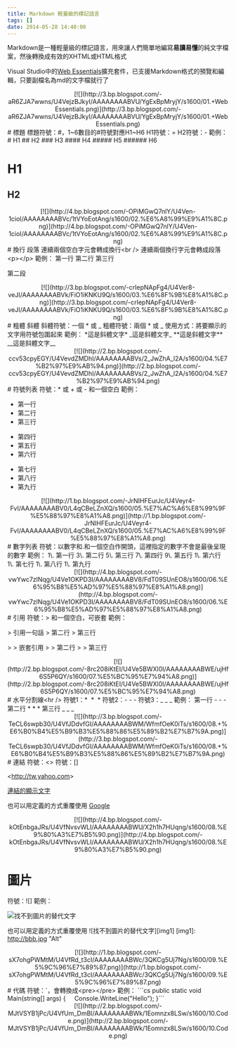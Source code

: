 ```yaml
---
title: Markdown 輕量級的標記語言
tags: []
date: 2014-05-28 14:40:00
---
```


Markdown是一種輕量級的標記語言，用來讓人們簡單地編寫**易讀易懂**的純文字檔案，然後轉換成有效的XHTML或HTML格式

Visual Studio中的[Web Essentials](http://vswebessentials.com/features/markdown)擴充套件，已支援Markdown格式的預覽和編輯，只要副檔名為md的文字檔就行了
<div class="separator" style="clear: both; text-align: center;">[![](http://3.bp.blogspot.com/-aR6ZJA7wwns/U4VejzBJkyI/AAAAAAAABVU/YgExBpMryjY/s1600/01.+WebEssentials.png)](http://3.bp.blogspot.com/-aR6ZJA7wwns/U4VejzBJkyI/AAAAAAAABVU/YgExBpMryjY/s1600/01.+WebEssentials.png)</div>
# 標題
標題符號：#，1~6數目的#符號對應H1~H6
H1符號：=
H2符號：-
範例：
# H1
## H2
### H3
#### H4
##### H5
###### H6

H1
===

H2
---
<div class="separator" style="clear: both; text-align: center;">[![](http://4.bp.blogspot.com/-OPiMGwQ7nlY/U4Ven-1cioI/AAAAAAAABVc/1tVYoEotAng/s1600/02.%E6%A8%99%E9%A1%8C.png)](http://4.bp.blogspot.com/-OPiMGwQ7nlY/U4Ven-1cioI/AAAAAAAABVc/1tVYoEotAng/s1600/02.%E6%A8%99%E9%A1%8C.png)</div>
# 換行 段落
連續兩個空白字元會轉成換行&lt;br /&gt;
連續兩個換行字元會轉成段落&lt;p&gt;&lt;/p&gt;
範例：
第一行 
第二行 
第三行

第二段
<div class="separator" style="clear: both; text-align: center;">[![](http://3.bp.blogspot.com/-crIepNApFg4/U4Ver8-veJI/AAAAAAAABVk/FiO1iKNKU9Q/s1600/03.%E6%8F%9B%E8%A1%8C.png)](http://3.bp.blogspot.com/-crIepNApFg4/U4Ver8-veJI/AAAAAAAABVk/FiO1iKNKU9Q/s1600/03.%E6%8F%9B%E8%A1%8C.png)</div>
# 粗體 斜體
斜體符號：一個 * 或 _
粗體符號：兩個 * 或 _
使用方式：將要顯示的文字用符號包圍起來
範例：
*這是斜體文字* 
_這是斜體文字_ 
**這是斜體文字** 
__這是斜體文字__
<div class="separator" style="clear: both; text-align: center;">[![](http://2.bp.blogspot.com/-ccv53cpyEGY/U4VevdZMDhI/AAAAAAAABVs/2_JwZhA_l2A/s1600/04.%E7%B2%97%E9%AB%94.png)](http://2.bp.blogspot.com/-ccv53cpyEGY/U4VevdZMDhI/AAAAAAAABVs/2_JwZhA_l2A/s1600/04.%E7%B2%97%E9%AB%94.png)</div>
# 符號列表
符號：* 或 + 或 - 和一個空白
範例：

* 第一行
* 第二行
* 第三行
+ 第四行
+ 第五行
+ 第六行
- 第七行
- 第八行
- 第九行
<div class="separator" style="clear: both; text-align: center;">[![](http://1.bp.blogspot.com/-JrNIHFEurJc/U4Veyr4-FvI/AAAAAAAABV0/L4qCBeLZnXQ/s1600/05.%E7%AC%A6%E8%99%9F%E5%88%97%E8%A1%A8.png)](http://1.bp.blogspot.com/-JrNIHFEurJc/U4Veyr4-FvI/AAAAAAAABV0/L4qCBeLZnXQ/s1600/05.%E7%AC%A6%E8%99%9F%E5%88%97%E8%A1%A8.png)</div>
# 數字列表
符號：以數字和.和一個空白作開頭，這裡指定的數字不會是最後呈現的數字
範例：
1\. 第一行
3\. 第二行
5\. 第三行
7\. 第四行
9\. 第五行
1\. 第六行
1\. 第七行
1\. 第八行
1\. 第九行
<div class="separator" style="clear: both; text-align: center;">[![](http://4.bp.blogspot.com/-vwYwc7zlNqg/U4Ve1OKPD3I/AAAAAAAABV8/FdT09SUnEO8/s1600/06.%E6%95%B8%E5%AD%97%E5%88%97%E8%A1%A8.png)](http://4.bp.blogspot.com/-vwYwc7zlNqg/U4Ve1OKPD3I/AAAAAAAABV8/FdT09SUnEO8/s1600/06.%E6%95%B8%E5%AD%97%E5%88%97%E8%A1%A8.png)</div>
# 引用
符號：&gt; 和一個空白，可嵌套
範例：

&gt; 引用一句話 
&gt; 第二行 
&gt; 第三行 

&gt; &gt; 嵌套引用 
&gt; &gt; 第二行 
&gt; &gt; 第三行 
<div class="separator" style="clear: both; text-align: center;">[![](http://2.bp.blogspot.com/-8rc208iKtEI/U4Ve5BWXl0I/AAAAAAAABWE/ujHf6S5P6QY/s1600/07.%E5%BC%95%E7%94%A8.png)](http://2.bp.blogspot.com/-8rc208iKtEI/U4Ve5BWXl0I/AAAAAAAABWE/ujHf6S5P6QY/s1600/07.%E5%BC%95%E7%94%A8.png)</div>
# 水平分割線&lt;hr /&gt;
符號1：* &nbsp;* &nbsp;*
符號2：- - -
符號3：_ _ _
範例：
第一行
- - -
第二行
* * *
第三行
_ _ _
<div class="separator" style="clear: both; text-align: center;">[![](http://3.bp.blogspot.com/-TeCL6swpb30/U4VfJDdvfGI/AAAAAAAABWM/WfmfOeK0iTs/s1600/08.+%E6%B0%B4%E5%B9%B3%E5%88%86%E5%89%B2%E7%B7%9A.png)](http://3.bp.blogspot.com/-TeCL6swpb30/U4VfJDdvfGI/AAAAAAAABWM/WfmfOeK0iTs/s1600/08.+%E6%B0%B4%E5%B9%B3%E5%88%86%E5%89%B2%E7%B7%9A.png)</div>
# 連結
符號：&lt;&gt;
符號：[]

&lt;http://tw.yahoo.com&gt;

[連結的顯示文字](http://tw.yahoo.com "連結的Alt文字")

也可以用定義的方式重覆使用
[Google]

[Google]: http://tw.yahoo.com "Alt"
<div class="separator" style="clear: both; text-align: center;">[![](http://4.bp.blogspot.com/-kOtEnbgaJRs/U4VfNvsvWLI/AAAAAAAABWU/X2h1h7HUqng/s1600/08.%E9%80%A3%E7%B5%90.png)](http://4.bp.blogspot.com/-kOtEnbgaJRs/U4VfNvsvWLI/AAAAAAAABWU/X2h1h7HUqng/s1600/08.%E9%80%A3%E7%B5%90.png)</div>

# 圖片
符號：![]
範例：

![找不到圖片的替代文字](http://aaa.jpg "圖片的Alt文字")

也可以用定義的方式重覆使用
![找不到圖片的替代文字][img1]
[img1]: http://bbb.jpg "Alt"
<div class="separator" style="clear: both; text-align: center;">[![](http://1.bp.blogspot.com/-sX7ohgPWMtM/U4VfRd_t3cI/AAAAAAAABWc/3QKCg5Uj7Ng/s1600/09.%E5%9C%96%E7%89%87.png)](http://1.bp.blogspot.com/-sX7ohgPWMtM/U4VfRd_t3cI/AAAAAAAABWc/3QKCg5Uj7Ng/s1600/09.%E5%9C%96%E7%89%87.png)</div><div>
</div><div>
</div># 代碼
符號：`，會轉換成&lt;pre&gt;&lt;/pre&gt;
範例：
```cs
public static void Main(string[] args)
{
&nbsp; &nbsp; Console.WriteLine("Hello");
}```

<div class="separator" style="clear: both; text-align: center;">[![](http://2.bp.blogspot.com/-MJtVSYB1jPc/U4VfUm_DmBI/AAAAAAAABWk/1Eomnzx8LSw/s1600/10.Code.png)](http://2.bp.blogspot.com/-MJtVSYB1jPc/U4VfUm_DmBI/AAAAAAAABWk/1Eomnzx8LSw/s1600/10.Code.png)</div>